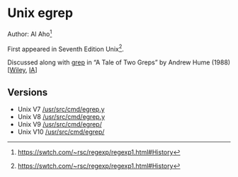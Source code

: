 # Unix egrep

Author: Al Aho[^rsc-regexp1]

First appeared in Seventh Edition Unix[^rsc-regexp1].

Discussed along with [grep](unix_grep.md) in “A Tale of Two Greps” by Andrew
Hume (1988) [[Wiley](https://onlinelibrary.wiley.com/doi/abs/10.1002/spe.4380181105),
[IA](https://archive.org/details/tale-of-two-greps)]

## Versions

- Unix V7 [/usr/src/cmd/egrep.y](https://www.tuhs.org/cgi-bin/utree.pl?file=V7/usr/src/cmd/egrep.y)
- Unix V8 [/usr/src/cmd/egrep.y](https://www.tuhs.org/cgi-bin/utree.pl?file=V8/usr/src/cmd/egrep.y)
- Unix V9 [/usr/src/cmd/egrep/](https://www.tuhs.org/cgi-bin/utree.pl?file=V9/cmd/egrep)
- Unix V10 [/usr/src/cmd/egrep/](https://www.tuhs.org/cgi-bin/utree.pl?file=V10/cmd/egrep)

[^rsc-regexp1]: https://swtch.com/~rsc/regexp/regexp1.html#History
